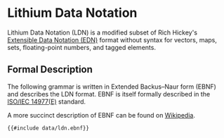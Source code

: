 # Lithium Data Notation

Lithium Data Notation (LDN) is a modified subset of Rich Hickey's [Extensible Data Notation
(EDN)](http://edn-format.org/) format without syntax for vectors, maps, sets, floating-point
numbers, and tagged elements.

## Formal Description

The following grammar is written in Extended Backus–Naur form (EBNF) and describes the LDN format.
EBNF is itself formally described in the [ISO/IEC
14977(E)](http://standards.iso.org/ittf/PubliclyAvailableStandards/s026153_ISO_IEC_14977_1996(E).zip)
standard.

A more succinct description of EBNF can be found on
[Wikipedia](https://en.wikipedia.org/wiki/Extended_Backus–Naur_form).

```
{{#include data/ldn.ebnf}}
```
